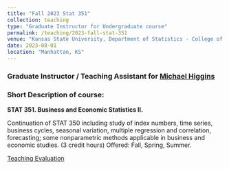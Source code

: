 ```yaml
---
title: "Fall 2023 Stat 351"
collection: teaching
type: "Graduate Instructor for Undergraduate course"
permalink: /teaching/2023-fall-stat-351
venue: "Kansas State University, Department of Statistics - College of Business"
date: 2023-08-01
location: "Manhattan, KS"
---
```


<h3> Graduate Instructor / Teaching Assistant for <a href="https://www.k-state.edu/stats/about/people/HigginsMichael.html" target="_blank">Michael Higgins</a></h3>

<h3> Short Description of course: </h3>

<b> STAT 351. Business and Economic Statistics II. </b>

Continuation of STAT 350 including study of index numbers, time series, business cycles, seasonal variation, multiple regression and correlation, forecasting; some nonparametric methods applicable in business and economic studies.
(3 credit hours) Offered: Fall, Spring, Summer.

[Teaching Evaluation](http://abraham-arbelaez.github.io/files/tevals/FALL23.pdf)
